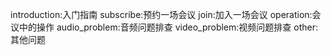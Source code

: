 introduction:入门指南
subscribe:预约一场会议
join:加入一场会议
operation:会议中的操作
audio_problem:音频问题排查
video_problem:视频问题排查
other:其他问题